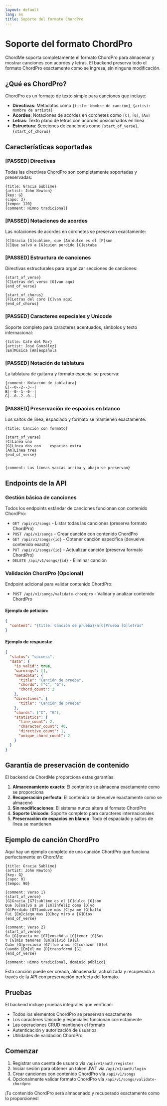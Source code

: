 ```yaml
---
layout: default
lang: es
title: Soporte del formato ChordPro
---
```


# Soporte del formato ChordPro

ChordMe soporta completamente el formato ChordPro para almacenar y mostrar canciones con acordes y letras. El backend preserva todo el formato ChordPro exactamente como se ingresa, sin ninguna modificación.

## ¿Qué es ChordPro?

ChordPro es un formato de texto simple para canciones que incluye:
- **Directivas**: Metadatos como `{title: Nombre de canción}`, `{artist: Nombre de artista}`
- **Acordes**: Notaciones de acordes en corchetes como `[C]`, `[G]`, `[Am]`
- **Letras**: Texto plano de letras con acordes posicionados en línea
- **Estructura**: Secciones de canciones como `{start_of_verse}`, `{start_of_chorus}`

## Características soportadas

### [PASSED] Directivas
Todas las directivas ChordPro son completamente soportadas y preservadas:

```
{title: Gracia Sublime}
{artist: John Newton}
{key: G}
{capo: 3}
{tempo: 120}
{comment: Himno tradicional}
```

### [PASSED] Notaciones de acordes
Las notaciones de acordes en corchetes se preservan exactamente:

```
[C]Gracia [G]sublime, que [Am]dulce es el [F]son
[C]Que salvó a [G]quien perdido [C]estaba
```

### [PASSED] Estructura de canciones
Directivas estructurales para organizar secciones de canciones:

```
{start_of_verse}
[C]Letras del verso [G]van aquí
{end_of_verse}

{start_of_chorus}
[F]Letras del coro [C]van aquí
{end_of_chorus}
```

### [PASSED] Caracteres especiales y Unicode
Soporte completo para caracteres acentuados, símbolos y texto internacional:

```
{title: Café del Mar}
{artist: José González}
[Em]Música [Am]española
```

### [PASSED] Notación de tablatura
La tablatura de guitarra y formato especial se preserva:

```
{comment: Notación de tablatura}
E|--0--2--3--|
B|--0--1--0--|
G|--0--2--0--|
```

### [PASSED] Preservación de espacios en blanco
Los saltos de línea, espaciado y formato se mantienen exactamente:

```
{title: Canción con formato}

{start_of_verse}
[C]Línea uno
[G]Línea dos con    espacios extra
[Am]Línea tres
{end_of_verse}


{comment: Las líneas vacías arriba y abajo se preservan}
```

## Endpoints de la API

### Gestión básica de canciones
Todos los endpoints estándar de canciones funcionan con contenido ChordPro:

- `GET /api/v1/songs` - Listar todas las canciones (preserva formato ChordPro)
- `POST /api/v1/songs` - Crear canción con contenido ChordPro
- `GET /api/v1/songs/{id}` - Obtener canción específica (devuelve contenido exacto)
- `PUT /api/v1/songs/{id}` - Actualizar canción (preserva formato ChordPro)
- `DELETE /api/v1/songs/{id}` - Eliminar canción

### Validación ChordPro (Opcional)
Endpoint adicional para validar contenido ChordPro:

- `POST /api/v1/songs/validate-chordpro` - Validar y analizar contenido ChordPro

#### Ejemplo de petición:
```json
{
  "content": "{title: Canción de prueba}\n[C]Prueba [G]letras"
}
```

#### Ejemplo de respuesta:
```json
{
  "status": "success",
  "data": {
    "is_valid": true,
    "warnings": [],
    "metadata": {
      "title": "Canción de prueba",
      "chords": ["C", "G"],
      "chord_count": 2
    },
    "directives": {
      "title": "Canción de prueba"
    },
    "chords": ["C", "G"],
    "statistics": {
      "line_count": 2,
      "character_count": 40,
      "directive_count": 1,
      "unique_chord_count": 2
    }
  }
}
```

## Garantía de preservación de contenido

El backend de ChordMe proporciona estas garantías:

1. **Almacenamiento exacto**: El contenido se almacena exactamente como se proporciona
2. **Recuperación perfecta**: El contenido se devuelve exactamente como se almacenó
3. **Sin modificaciones**: El sistema nunca altera el formato ChordPro
4. **Soporte Unicode**: Soporte completo para caracteres internacionales
5. **Preservación de espacios en blanco**: Todo el espaciado y saltos de línea se mantienen

## Ejemplo de canción ChordPro

Aquí hay un ejemplo completo de una canción ChordPro que funciona perfectamente en ChordMe:

```
{title: Gracia Sublime}
{artist: John Newton}
{key: G}
{capo: 0}
{tempo: 90}

{comment: Verso 1}
{start_of_verse}
[G]Gracia [G7]sublime es el [C]dulce [G]son
Que [G]salvó a un [Em]infeliz como [D]yo
[G]Perdido [G7]anduve mas [C]ya me [G]halló
Fui [Em]ciego mas [D]hoy miro a [G]Dios
{end_of_verse}

{comment: Verso 2}
{start_of_verse}
Su [G]gracia me [G7]enseñó a [C]temer [G]Sus
Y [G]mis temores [Em]alivió [D]El
Cuán [G]precioso [G7]fue a mi [C]corazón [G]el
Cuando [Em]él me [D]transformó [G]
{end_of_verse}

{comment: Himno tradicional, dominio público}
```

Esta canción puede ser creada, almacenada, actualizada y recuperada a través de la API con preservación perfecta del formato.

## Pruebas

El backend incluye pruebas integrales que verifican:
- Todos los elementos ChordPro se preservan exactamente
- Los caracteres Unicode y especiales funcionan correctamente  
- Las operaciones CRUD mantienen el formato
- Autenticación y autorización de usuarios
- Utilidades de validación ChordPro

## Comenzar

1. Registrar una cuenta de usuario vía `/api/v1/auth/register`
2. Iniciar sesión para obtener un token JWT vía `/api/v1/auth/login`
3. Crear canciones con contenido ChordPro vía `/api/v1/songs`
4. Opcionalmente validar formato ChordPro vía `/api/v1/songs/validate-chordpro`

¡Tu contenido ChordPro será almacenado y recuperado exactamente como lo proporciones!